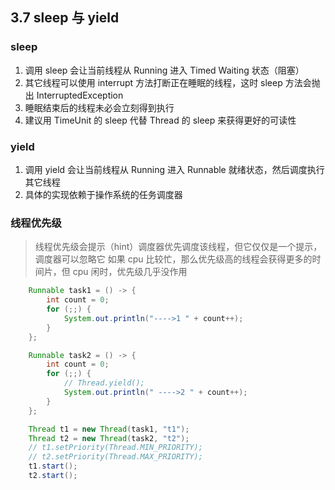 ## 3.7 sleep 与 yield

### sleep
1. 调用 sleep 会让当前线程从 Running 进入 Timed Waiting 状态（阻塞）
2. 其它线程可以使用 interrupt 方法打断正在睡眠的线程，这时 sleep 方法会抛出 InterruptedException
3. 睡眠结束后的线程未必会立刻得到执行
4. 建议用 TimeUnit 的 sleep 代替 Thread 的 sleep 来获得更好的可读性

### yield
1. 调用 yield 会让当前线程从 Running 进入 Runnable 就绪状态，然后调度执行其它线程
2. 具体的实现依赖于操作系统的任务调度器

### 线程优先级
>线程优先级会提示（hint）调度器优先调度该线程，但它仅仅是一个提示，调度器可以忽略它
>如果 cpu 比较忙，那么优先级高的线程会获得更多的时间片，但 cpu 闲时，优先级几乎没作用

```java
	Runnable task1 = () -> {
 		int count = 0;
 		for (;;) {
 			System.out.println("---->1 " + count++);
 		}
	};

	Runnable task2 = () -> {
 		int count = 0;
 		for (;;) {
 			// Thread.yield();
 			System.out.println(" ---->2 " + count++);
 		}
	};

	Thread t1 = new Thread(task1, "t1");
	Thread t2 = new Thread(task2, "t2");
	// t1.setPriority(Thread.MIN_PRIORITY);
	// t2.setPriority(Thread.MAX_PRIORITY);
	t1.start();
	t2.start();
```